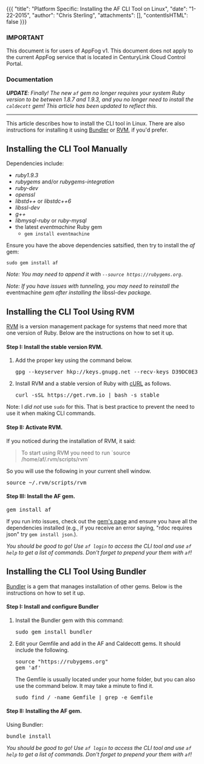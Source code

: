 {{{
  "title": "Platform Specific: Installing the AF CLI Tool on Linux",
  "date": "1-22-2015",
  "author": "Chris Sterling",
  "attachments": [],
  "contentIsHTML": false
}}}

### IMPORTANT

This document is for users of AppFog v1. This document does not apply to the current AppFog service that is located in CenturyLink Cloud Control Portal.

### Documentation

<p><em> <strong>UPDATE</strong>: Finally! The new <code>af</code> gem no longer requires your system Ruby version to be between 1.8.7 and 1.9.3, and you no longer need to install the <code>caldecott</code> gem! This article has been updated to reflect this. </em></p>
<hr />
<p>This article describes how to install the CLI tool in Linux. There are also instructions for installing it using <a href="#bundler">Bundler</a> or <a href="#rvm">RVM</a>, if you'd prefer.</p>
<h2>Installing the CLI Tool Manually</h2>
<p>Dependencies include:</p>
<ul>
<li><em>ruby1.9.3</em></li>
<li><em>rubygems</em> and/or <em>rubygems-integration</em></li>
<li><em>ruby-dev</em></li>
<li><em>openssl</em></li>
<li><em>libstd++</em> or <em>libstdc++6</em></li>
<li><em>libssl-dev</em></li>
<li><em>g++</em></li>
<li><em>libmysql-ruby</em> or <em>ruby-mysql</em></li>
<li>the latest <em>eventmachine</em> Ruby gem
<ul>
<li><code>gem install eventmachine</code></li>
</ul>
</li>
</ul>
<p>Ensure you have the above dependencies satsified, then try to install the <em>af</em> gem:</p>
<p><code>sudo gem install af</code></p>
<p><em>Note: You may need to append it with <code>--source https://rubygems.org</code></em>.</p>
<p><em>Note: If you have issues with tunneling, you may need to reinstall the </em>eventmachine<em> gem after installing the </em>libssl-dev<em> package.</em></p>
<h2><a name="rvm"></a>Installing the CLI Tool Using RVM</h2>
<p><a href="https://rvm.io">RVM</a> is a version management package for systems that need more that one version of Ruby. Below are the instructions on how to set it up.</p>
<h4>Step I: Install the stable version RVM.</h4>
<ol>
<li>Add the proper key using the command below.<br />
<pre>gpg --keyserver hkp://keys.gnupg.net --recv-keys D39DC0E3</pre>
</li>
<li>Install RVM and a stable version of Ruby with <a href="http://curl.haxx.se/docs/">cURL</a> as follows.<br />
<pre>curl -sSL https://get.rvm.io | bash -s stable</pre>
</li>
</ol>
<p>Note: I <em>did not</em> use <code>sudo</code> for this. That is best practice to prevent the need to use it when making CLI commands.</p>
<h4>Step II: Activate RVM.</h4>
<p>If you noticed during the installation of RVM, it said:</p>
<blockquote>To start using RVM you need to run `source /home/af/.rvm/scripts/rvm`</blockquote>
<p>So you will use the following in your current shell window.</p>
<pre>source ~/.rvm/scripts/rvm</pre>
<h4>Step III: Install the AF gem.</h4>
<pre>gem install af</pre>
<p>If you run into issues, check out the <a href="http://rubygems.org/gems/af">gem's page</a> and ensure you have all the dependencies installed (e.g., if you receive an error saying, "rdoc requires json" try <code>gem install json</code>.).</p>
<p><em>You should be good to go! Use <code>af login</code> to access the CLI tool and use <code>af help</code> to get a list of commands. Don't forget to prepend your them with <code>af</code>!</em></p>
<h2><a name="bundler"></a>Installing the CLI Tool Using Bundler</h2>
<p><a href="http://bundler.io/">Bundler</a> is a gem that manages installation of other gems. Below is the instructions on how to set it up.</p>
<h4>Step I: Install and configure Bundler</h4>
<ol>
<li>Install the Bundler gem with this command:<br />
<pre>sudo gem install bundler</pre>
</li>
<li>Edit your Gemfile and add in the AF and Caldecott gems. It should include the following.
<pre>source "https://rubygems.org"<br />gem 'af'</pre>
<p>The Gemfile is usually located under your home folder, but you can also use the command below. It may take a minute to find it.</p>
<pre>sudo find / -name Gemfile | grep -e Gemfile</pre>
</li>
</ol>
<h4>Step II: Installing the AF gem.</h4>
<p>Using Bundler:</p>
<pre>bundle install</pre>
<p><em>You should be good to go! Use <code>af login</code> to access the CLI tool and use <code>af help</code> to get a list of commands. Don't forget to prepend your them with <code>af</code>!</em></p>
